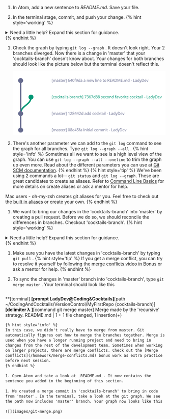 1. In Atom, add a new sentence to _README.md_. Save your file.

1. In the terminal stage, commit, and push your change.
   {% hint style='working' %}
<details>
<summary>
Need a little help? Expand this section for guidance. 
</summary>
Type <code>git add README.md</code> <i class="fa fa-share fa-rotate-180"></i>.</br>
Type <code>git commit -m "personalized message here"</code> <i class="fa fa-share fa-rotate-180"></i>.</br>
Type <code>git push</code> <i class="fa fa-share fa-rotate-180"></i>.
</details>
   {% endhint %}

1. Check the graph by typing `git log --graph` <i class="fa fa-share fa-rotate-180"></i>. It doesn't look right. Your 2 branches diverged. Now there is a change in 'master' that your 'cocktails-branch' doesn't know about. Your changes for both branches should look like the picture below but the terminal doesn't reflect this.
   
   ![](images/git-graph-diverge.png)

1. There's another parameter we can add to the `git log` command to see the graph for all branches. Type `git log --graph --all` <i class="fa fa-share fa-rotate-180"></i>. 
   {% hint style='info' %}
Sometimes all we want to see is a high level view of the graph. You can use `git log --graph --all --oneline` <i class="fa fa-share fa-rotate-180"></i> to trim the graph up even more. Read about the different parameters you can use at [Git SCM documentation](https://git-scm.com/docs/git-log). 
   {% endhint %}
   {% hint style='tip' %}
We've been using 2 commands a lot-- `git status` and `git log --graph`. These are great candidates to create as aliases. Refer to [Command Line Basics](https://www.gitbook.com/book/codingandcocktailskc/session-2-command-line-basics/details) for more details on create aliases or ask a mentor for help.

Mac users - oh-my-zsh creates git aliases for you. Feel free to check out the [built in aliases](https://github.com/robbyrussell/oh-my-zsh/wiki/Cheatsheet) or create your own.
   {% endhint %}

1. We want to bring our changes in the 'cocktails-branch' into 'master' by creating a pull request. Before we do so, we should reconcile the differences in branches. Checkout 'cocktails-branch'.
   {% hint style='working' %}
<details>
<summary>
Need a little help? Expand this section for guidance. 
</summary>
Type <code>git checkout cocktails-branch</code> <i class="fa fa-share fa-rotate-180"></i>.
</details>
   {% endhint %}

1. Make sure you have the latest changes in 'cocktails-branch' by typing `git pull` <i class="fa fa-share fa-rotate-180"></i>.
   {% hint style='tip' %}
If you get a merge conflict, you can try to resolve it yourself by following the [merge conflicts video in Bonus](/homework/merge-conflicts.md) or ask a mentor for help.
   {% endhint %}

1. To sync the changes in 'master' branch into 'cocktails-branch', type `git merge master` <i class="fa fa-share fa-rotate-180"></i>. Your terminal should look like this
   ```
**[terminal]
**[prompt LadyDev@Coding&Cocktails]**[path  ~/CodingAndCocktails/VersionControl/MyFirstRepo (cocktails-branch)]
**[delimiter λ ]**[command git merge master]
Merge made by the 'recursive' strategy.
 README.md | 1 +
 1 file changed, 1 insertion(+)
   ```
   {% hint style='info' %}
In this case, we didn't really have to merge from master. Git automatically figures out how to merge the branches together. Merge is used when you have a longer running project and need to bring in changes from the rest of the development team. Sometimes when working on larger projects, there are merge conflicts. Check out the [Merge conflicts](/homework/merge-conflicts.md) bonus work as extra practice before next session.
   {% endhint %}

1. Open Atom and take a look at _README.md_. It now contains the sentence you added in the beginning of this section.

1. We created a merge commit in 'cocktails-branch' to bring in code from 'master'. In the terminal, take a look at the git graph. We see the path now includes 'master' branch. Your graph now looks like this

   ![](images/git-merge.png)

